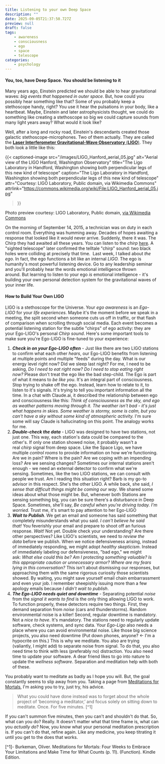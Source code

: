 ```yaml
---
title: Listening to your own Deep Space
description: ""
date: 2025-09-05T21:37:50.727Z
preview: null
draft: false
tags:
    - awareness
    - consciousness
    - ego
    - space
    - telescope
categories:
    - psychology
---
```

#### You, too, have Deep Space. You should be listening to it

Many years ago, Einstein predicted we should be able to hear gravitational waves: *big events that happened in outer space*. But, how could you possibly hear something like that? Some of you probably keep a stethoscope handy, right? You use it hear the pulsations in your body, like a heartbeat. Maybe, Einstein and later astrophysicists thought, we could do something like creating a stethoscope so big we could capture sounds from many light years away? What would it look like? 

Well, after a long and rocky road, Einstein's descendants created those galactic stethoscope-microphones. Two of them actually. They are called the [**Laser Interferometer Gravitational-Wave Observatory** (**LIGO**)](https://en.wikipedia.org/wiki/LIGO). They both look a little like this: 

{{< captioned-image 
    src="/images/LIGO_Hanford_aerial_05.jpg" 
    alt="Aerial view of the LIGO Hanford, Washington Observatory" 
    title="The Ligo Laboratory in Handford, Washington showing both perpendicular legs of this new kind of telescope" 
    caption="The Ligo Laboratory in Handford, Washington showing both perpendicular legs of this new kind of telescope" 
    attr="Courtesy: LIGO Laboratory, Public domain, via Wikimedia Commons" 
    attrlink="https://commons.wikimedia.org/wiki/File:LIGO_Hanford_aerial_05.jpg" 
>}}

Photo preview courtesy: LIGO Laboratory, Public domain, [via Wikimedia Commons](https://commons.wikimedia.org/wiki/File:LIGO_Hanford_aerial_05.jpg) 

On the morning of September 14, 2015, a technician was on duty in each control room. Everything was humming away. Decades of hopes awaiting a response that looked like it would never arrive. Suddenly, there it was. The Chirp they had awaited all these years. You can listen to the _chirp_ [here](https://www.youtube.com/watch?app=desktop&v=dP6ZWew83_Q). A "sighted telescope" later confirmed the telltale "chirp" sound: two black holes were colliding at precisely that time.  Last week, I talked about _the ego_. In fact, the ego functions a bit like an internal _LIGO._ The ego is humanity's most powerful listening device. Go to any leadership seminar and you'll probably hear the words emotional intelligence thrown around. But learning to listen to your ego _is_ emotional intelligence - it's building your own personal detection system for the gravitational waves of your inner life. 
#### How to Build Your Own LIGO
LIGO is a stethoscope for the Universe. Your *ego awareness* is an _Ego-LIGO_ for your _life experiences_. Maybe it's the moment before we speak in a meeting, the split second when someone cuts us off in traffic, or that flash of comparison when scrolling through social media. Each event becomes a potential listening station for the subtle "chirps" of ego activity: they are your Ego-LIGO's personal _Chirp sound_. Here's some important tools to make sure you're Ego-LIGO is fine-tuned to your experience: 
1. ***Check in on your Ego-LIGO often*** - Just like there are two LIGO stations to confirm what each other _hears_, our Ego-LIGO benefits from listening at multiple points and multiple "feeds" during the day. What is our energy level right now? Did we sleep last night? For me, I need to be asking, _Do I need to eat right now? Do I need to stop eating right now?_ Please don't treat the ego like the bad step-child. The Ego is part of what it means to _be like you_. It's an integral part of consciousness. Stop trying to shake off the ego. Instead, learn how to relate to it, to listen to it's signals. It's trying to tell you important information all the time. In a chat with Claude.ai, it described the relationship between ego and consciousness like this: _Think of consciousness as the sky, and ego as weather patterns moving through it. The weather isn't bad - it's just what happens in skies. Some weather is stormy, some is calm, but you can't have a sky without some kind of atmospheric activity._ I'm sure some will say Claude is hallucinating on this point. The analogy works for me. 
2. ***Double-check the data*** - LIGO was designed to have two stations, not just one. This way, each station's data could be compared to the other's. If only one station showed noise, it probably wasn't a real _chirp_ signal from deep space. Like the Space Ligo, we have multiple _control rooms_ to provide information on how we're functioning. Are we in pain? Where is the pain? Are we coping with an impending loss? Are we sensing changes? Sometimes our internal stations aren't enough - we need an external detector to confirm what we're sensing. Sometimes, like the two LIGO stations, we can consult with people we trust. Am I reading this situation right? Barb is my go-to advisor in this respect. She's the other LIGO. A while back, she said, _I sense that difficult things might be coming our way_. We shared some ideas about what those might be. But, whenever both Stations are sensing something big, you can be sure there's a disturbance in Deep Space. Sometimes, she'll say, _Be careful when you're driving today. I'm worried._ Trust me, it's smart to pay attention to her Ego-LIGO  
3. ***Wait to Publish***. We get an email and someone has said something that completely misunderstands what you said. _I can't believe he said that!_ You feverishly your email and prepare to shoot off an furious response. _Wait!_ Not yet. Double check your understanding? Are there other perspectives? Like LIGO's scientists, we need to _review the data_ before we publish. When we notice defensiveness arising, instead of immediately responding, we might adopt _healthy skepticism_. Instead of immediately labeling our defensiveness, "bad ego," we might ask: _What else could this be? Am I protecting something valuable? Is this appropriate caution or unnecessary armor? Where are my fears lying in this conversation?_ This isn't about dismissing our responses, but approaching them with the same rigorous curiosity those scientists showed. By waiting, you might save yourself email chain embarrassment and even your job. I remember sheepishly issuing more than a few apology emails because _I didn't wait to publish_. 
4. ***The Ego-LIGO needs quiet and downtime*** - Separating potential *noise* from the *signal it wants to find* is the only thing allowing LIGO to work. To function properly, these detectors require two things. First, they demand separation from _noise_ (cars and thunderstorms). Random environmental noise is a killer! Second, regular downtime is mandatory. Not a *nice to have*. It's mandatory. The stations need to regularly update software, check systems, and sync data. Your _Ego-Ligo_ also needs a place where you can avoid environmental noise. Like those big science projects, you also need downtime (Put down phones, anyone? <- I'm a hypocrite on this.) This is why we meditate. You also are trying (valiantly, I might add) to separate noise from signal. To do that, you also need time to think with less (preferably no) distraction. You also need time to update your software. A dear friend likes to go into nature to update the *wellness software*. Separation and meditation help with both of these. 

You probably want to meditate as badly as I hope you will. But, the goal constantly seems to slip away from you. Taking a page from [Meditations for Mortals](https://bookshop.org/p/books/meditations-for-mortals-four-weeks-to-embrace-your-limitations-and-make-time-for-what-counts-oliver-burkeman/d5648b5349145ef6?ean=9780374611996&next=t), I'm asking you to try, just try, his advice. 

 >What you could have done instead was to forget about the whole project of ‘becoming a meditator,’ and focus solely on sitting down to meditate. Once. For five minutes. [^1] 

If you can't summon five minutes, then you can't and shouldn't do that. So, what can you do? Really. It doesn't matter what that time frame is, what can you *actually do*? Now, you know what your personal meditation prescription is. If you can't do that, refine again. Like any medicine, you keep titrating it until you get to the does that works.

[^1]- Burkeman, Oliver. Meditations for Mortals: Four Weeks to Embrace Your Limitations and Make Time for What Counts (p. 11). (Function). Kindle Edition. 

